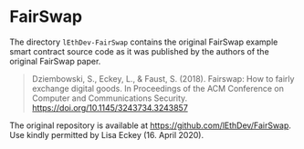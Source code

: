 # FairSwap

The directory `lEthDev-FairSwap` contains the original FairSwap example smart contract source code
as it was published by the authors of the original FairSwap paper.

 > Dziembowski, S., Eckey, L., & Faust, S. (2018). Fairswap: How to fairly exchange digital goods. In Proceedings of the ACM Conference on Computer and Communications Security. https://doi.org/10.1145/3243734.3243857

The original repository is available at https://github.com/lEthDev/FairSwap.
Use kindly permitted by Lisa Eckey (16. April 2020).
